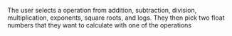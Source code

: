 The user selects a operation from addition, subtraction, division, multiplication, exponents, square roots, and logs. They then pick two float numbers that they want to calculate with one of the operations
